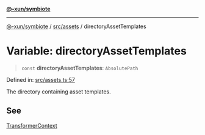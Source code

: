 [**@-xun/symbiote**](../../../README.md)

***

[@-xun/symbiote](../../../README.md) / [src/assets](../README.md) / directoryAssetTemplates

# Variable: directoryAssetTemplates

> `const` **directoryAssetTemplates**: `AbsolutePath`

Defined in: [src/assets.ts:57](https://github.com/Xunnamius/symbiote/blob/6725748dfdd624ec897edfc2b0854ca2e21094bc/src/assets.ts#L57)

The directory containing asset templates.

## See

[TransformerContext](../type-aliases/TransformerContext.md)
